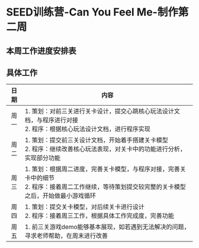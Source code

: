# SEED训练营-Can You Feel Me-制作第二周
## 本周工作进度安排表



## 具体工作
日期|内容
:----:|---
周一|1. 策划：对前三关进行关卡设计，提交心跳核心玩法设计文档，与程序进行对接<br /> 2. 程序：根据核心玩法设计文档，进行程序实现
周二|1. 策划：提交前三关设计文档，开始着手搭建关卡模型<br /> 2. 程序：继续改善核心玩法表现，对关卡中的功能进行分析，实现部分功能
周三|1. 策划：根据周二进度，完善关卡模型，与程序对接，完善关卡中的细节<br /> 2. 程序：接着周二工作继续，等待策划提交较完整的关卡模型之后，开始做最小游戏循环
周四|1. 策划：提交关卡模型，对后续关卡进行设计<br /> 2. 程序：接着周三工作，根据具体工作完成度，完善功能                                   
周五|1. 前三关游戏demo能够基本展现，如若遇到无法解决的问题，寻求老师帮助，在周末进行改善 




